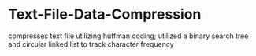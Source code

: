 # Text-File-Data-Compression
compresses text file utilizing huffman coding; utilized a binary search tree and circular linked list to track character frequency
